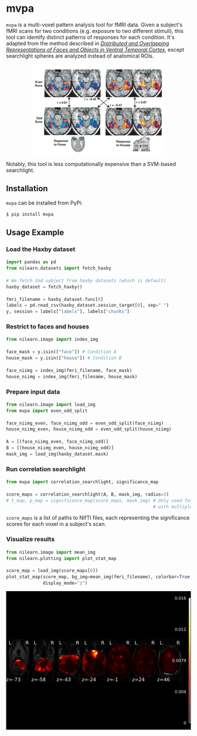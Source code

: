 # mvpa

`mvpa` is a multi-voxel pattern analysis tool for fMRI data. Given a subject's fMRI scans for two conditions (e.g. exposure to two different stimuli), this tool can identify distinct patterns of responses for each condition. It's adapted from the method described in _[Distributed and Overlapping Representations of Faces and Objects in Ventral Temporal Cortex](https://science.sciencemag.org/content/293/5539/2425)_, except searchlight spheres are analyzed instead of anatomical ROIs.

<p align="center">
  <img src="method.png" />
</p>

Notably, this tool is less computationally expensive than a SVM-based searchlight.

## Installation

`mvpa` can be installed from PyPi:

```bash
$ pip install mvpa
```

## Usage Example

### Load the Haxby dataset

```python
import pandas as pd
from nilearn.datasets import fetch_haxby

# We fetch 2nd subject from haxby datasets (which is default)
haxby_dataset = fetch_haxby()

fmri_filename = haxby_dataset.func[0]
labels = pd.read_csv(haxby_dataset.session_target[0], sep=" ")
y, session = labels["labels"], labels["chunks"]
```

### Restrict to faces and houses

```python
from nilearn.image import index_img

face_mask = y.isin(["face"]) # Condition A
house_mask = y.isin(["house"]) # Condition B

face_niimg = index_img(fmri_filename, face_mask)
house_niimg = index_img(fmri_filename, house_mask)
```

### Prepare input data

```python
from nilearn.image import load_img
from mvpa import even_odd_split

face_niimg_even, face_niimg_odd = even_odd_split(face_niimg)
house_niimg_even, house_niimg_odd = even_odd_split(house_niimg)

A = [(face_niimg_even, face_niimg_odd)]
B = [(house_niimg_even, house_niimg_odd)]
mask_img = load_img(haxby_dataset.mask)
```

### Run correlation searchlight

```python
from mvpa import correlation_searchlight, significance_map

score_maps = correlation_searchlight(A, B, mask_img, radius=3)
# t_map, p_map = significance_map(score_maps, mask_img) # Only used for datasets
                                                        # with multiple subjects
```

`score_maps` is a list of paths to NIfTI files, each representing the significance scores for each voxel in a subject's scan.

### Visualize results

```python
from nilearn.image import mean_img
from nilearn.plotting import plot_stat_map

score_map = load_img(score_maps[0])
plot_stat_map(score_map, bg_img=mean_img(fmri_filename), colorbar=True,
              display_mode="z")
```

<img src="demo.png" />
